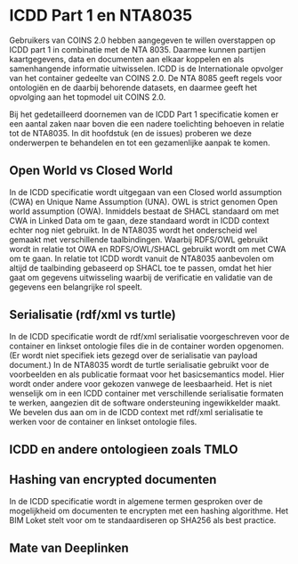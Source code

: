# <a>ICDD</a> Part 1 en NTA8035

Gebruikers van COINS 2.0 hebben aangegeven te willen overstappen op <a>ICDD</a> part 1 in combinatie met de NTA 8035. Daarmee kunnen partijen kaartgegevens, data en documenten aan elkaar koppelen en als samenhangende informatie uitwisselen. <a>ICDD</a> is de Internationale opvolger van het container gedeelte van COINS 2.0. De NTA 8085 geeft regels voor ontologiën en de daarbij behorende datasets, en daarmee geeft het opvolging aan het topmodel uit COINS 2.0.


Bij het gedetailleerd doornemen van de <a>ICDD</a> Part 1 specificatie komen er een aantal zaken naar boven die een nadere toelichting behoeven in relatie tot de NTA8035. In dit hoofdstuk (en de issues) proberen we deze onderwerpen te behandelen en tot een gezamenlijke aanpak te komen.

## Open World vs Closed World

In de <a>ICDD</a> specificatie wordt uitgegaan van een <a>Closed world assumption (CWA)</a> en <a>Unique Name Assumption (UNA)</a>. <a>OWL</a> is strict genomen <a>Open world assumption (OWA)</a>. Inmiddels bestaat de <a>SHACL</a> standaard om met CWA in Linked Data om te gaan, deze standaard wordt in <a>ICDD</a> context echter nog niet gebruikt. In de NTA8035 wordt het onderscheid wel gemaakt met verschillende taalbindingen. Waarbij <a>RDFS</a>/<a>OWL</a> gebruikt wordt in relatie tot OWA en <a>RDFS</a>/<a>OWL</a>/<a>SHACL</a> gebruikt wordt om met CWA om te gaan. In relatie tot <a>ICDD</a> wordt vanuit de NTA8035 aanbevolen om altijd de taalbinding gebaseerd op <a>SHACL</a> toe te passen, omdat het hier gaat om gegevens uitwisseling waarbij de verificatie en validatie van de gegevens een belangrijke rol speelt.

<div class="issue" data-number="2"></div>

## Serialisatie (rdf/xml vs turtle)

In de <a>ICDD</a> specificatie wordt de rdf/xml serialisatie voorgeschreven voor de container en linkset ontologie files die in de container worden opgenomen. (Er wordt niet specifiek iets gezegd over de serialisatie van payload document.)
In de NTA8035 wordt de turtle serialisatie gebruikt voor de voorbeelden en als publicatie formaat voor het basicsemantics model. Hier wordt onder andere voor gekozen vanwege de leesbaarheid. Het is niet wenselijk om in een <a>ICDD</a> container met verschillende serialisatie formaten te werken, aangezien dit de software ondersteuning ingewikkelder maakt. We bevelen dus aan om in de <a>ICDD</a> context met rdf/xml serialisatie te werken voor de container en linkset ontologie files.

## <a>ICDD</a> en andere ontologieen zoals TMLO

<div class="issue" data-number="5"></div>

## Hashing van encrypted documenten

In de <a>ICDD</a> specificatie wordt in algemene termen gesproken over de mogelijkheid om documenten te encrypten met een hashing algorithme. Het BIM Loket stelt voor om te standaardiseren op SHA256 als best practice.

## Mate van Deeplinken

<div class="issue" data-number="7"></div>